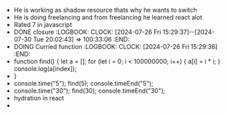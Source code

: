 - He is working as shadow resource thats why he wants to switch
- He is doing freelancing and from freelancing he learned react alot
- Rated 7 in javascript
- DONE closure
  :LOGBOOK:
  CLOCK: [2024-07-26 Fri 15:29:37]--[2024-07-30 Tue 20:02:43] =>  100:33:06
  :END:
- DOING Curried function
  :LOGBOOK:
  CLOCK: [2024-07-26 Fri 15:29:36]
  :END:
- function find() {
  let a = [];
  for (let i = 0; i < 100000000; i++) {
  a[i] = i * i;
  }
  console.log(a[index]);
- }
- console.time("5");
  find(5);
  console.timeEnd("5");
- console.time("30");
  find(30);
  console.timeEnd("30");
- hydration in react
-